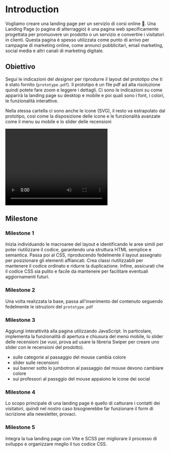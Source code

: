 # Introduction

Vogliamo creare una landing page per un servizio di corsi online 🤡.
Una Landing Page (o pagina di atterraggio) è una pagina web specificamente progettata per promuovere un prodotto o un servizio e convertire i visitatori in clienti. Questa pagina è spesso utilizzata come punto di arrivo per campagne di marketing online, come annunci pubblicitari, email marketing, social media e altri canali di marketing digitale.

## Obiettivo

Segui le indicazioni del *designer* per riprodurre il layout del prototipo che ti è stato fornito (`prototype.pdf`). Il prototipo è un file pdf ad alta risoluzione quindi potete fare zoom e leggere i dettagli. Ci sono le indicazioni su come apparirà la landing page su desktop e mobile e poi quali sono i font, i colori, le funzionalità interattive.

Nella stessa cartella ci sono anche le icone (SVG), il resto va estrapolato dal prototipo, così come la disposizione delle icone e le funzionalità avanzate come il menu su mobile e lo slider delle recensioni



<video width="320" height="240" controls>
  <source src="./public/image_md/video-all-sites.mp4" type="video/mp4">
</video>


## Milestone

### Milestone 1

Inizia individuando le macroaree del layout e identificando le aree simili per poter riutilizzare il codice, garantendo una struttura HTML semplice e semantica. Passa poi al CSS, riproducendo fedelmente il layout assegnato per posizionare gli elementi affiancati. Crea classi riutilizzabili per mantenere il codice ordinato e ridurre la duplicazione. Infine, assicurati che il codice CSS sia pulito e facile da mantenere per facilitare eventuali aggiornamenti futuri.

### Milestone 2
Una volta realizzata la base, passa all'inserimento del contenuto seguendo fedelmente le istruzioni del `prototype.pdf`

### Milestone 3

Aggiungi interattività alla pagina utilizzando JavaScript. In particolare, implementa la funzionalità di apertura e chiusura del menù mobile, lo slider delle recensioni (se vuoi, prova ad usare la libreria Swiper per creare uno slider con le recensioni del prodotto).

- sulle categorie al passaggio del mouse cambia colore
- slider sulle recensioni
- sui banner sotto lo jumbotron al passaggio del mouse devono cambiare colore
- sui professori al passggio del mouse appaiono le icone dei social

### Milestone 4

Lo scopo principale di una landing page è quello di catturare i contatti dei visitatori, quindi nel nostro caso bisognerebbe far funzionare il form di iscrizione alla newsletter, provaci.

### Milestone 5

Integra la tua landing page con Vite e SCSS per migliorare il processo di sviluppo e organizzare meglio il tuo codice CSS.